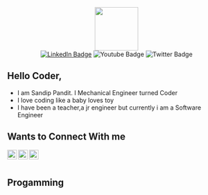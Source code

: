 




<div id="header" align="center">
  <img src="https://media.giphy.com/media/M9gbBd9nbDrOTu1Mqx/giphy.gif" width="100"/>
</div>
<div id="badges" align ="center">
  <a href="https://www.linkedin.com/in/sandippandit230496/"><img src="https://img.shields.io/badge/LinkedIn-blue?style=for-the-badge&logo=linkedin&logoColor=white" alt="LinkedIn Badge"/></a>
  <img src="https://img.shields.io/badge/YouTube-red?style=for-the-badge&logo=youtube&logoColor=white" alt="Youtube Badge"/>
  <img src="https://img.shields.io/badge/Twitter-blue?style=for-the-badge&logo=twitter&logoColor=white" alt="Twitter Badge"/>
</div>
<div  align="center">
  <img src="https://komarev.com/ghpvc/?username=spandit230496&style=flat-square&color=blue" alt=""/ align="center">
</div>
 
<div>
  <h2>Hello Coder,</h2>
 <ul>
  <li> I am Sandip Pandit. I Mechanical Engineer turned Coder</li>
   <li> I love coding like a baby loves toy</li>
  <li> I have been a teacher,a jr engineer but currently i am a Software Engineer </li>
  </ul>
</div>
<div>
 <h2>Wants to Connect With me</h1>
<a href="https://www.linkedin.com/in/sandippandit230496/"><img align="left" alt=" sandippandit230496| LinkedIn" width="22px" src="https://camo.githubusercontent.com/d659d2bac00c01b42bffbae84bdc121e828b8fecd5b4949ffa2575f5d9e4a371/68747470733a2f2f63646e2e6a7364656c6976722e6e65742f6e706d2f73696d706c652d69636f6e734076332f69636f6e732f6c696e6b6564696e2e737667" data-canonical-src="https://cdn.jsdelivr.net/npm/simple-icons@v3/icons/linkedin.svg" style="max-width: 100%;" color="white"></a>
<a href="https://www.facebook.com/sandip.pandit.750"><img align="left" alt="sandip.pandit.750 | Facebook" width="22px" src="https://camo.githubusercontent.com/013ab4b8c0a14af1d626b6106c10a4ca83129f9b89d063db25612dcb88740bc5/68747470733a2f2f63646e2e6a7364656c6976722e6e65742f6e706d2f73696d706c652d69636f6e734076332f69636f6e732f66616365626f6f6b2e737667" data-canonical-src="https://cdn.jsdelivr.net/npm/simple-icons@v3/icons/facebook.svg" style="max-width: 100%;"></a>
<a href="https://www.facebook.com/profile.php?id=100076125618725"><img align="left" alt="sandippandit | Instagram" width="22px" src="https://camo.githubusercontent.com/c80f9763ed06d4ab9fbcc1a74b8b74cd95e4c7f82d3f1f70233994f236a0faeb/68747470733a2f2f63646e2e6a7364656c6976722e6e65742f6e706d2f73696d706c652d69636f6e734076332f69636f6e732f696e7374616772616d2e737667" data-canonical-src="https://cdn.jsdelivr.net/npm/simple-icons@v3/icons/instagram.svg" style="max-width: 100%;"></a>
</div>
<br>
<br>
<div>
  
  <h2>Progamming</h2>
  <a href="https://icons8.com/icon/Pd2x9GWu9ovX/java"></a>
 
  
</div>
